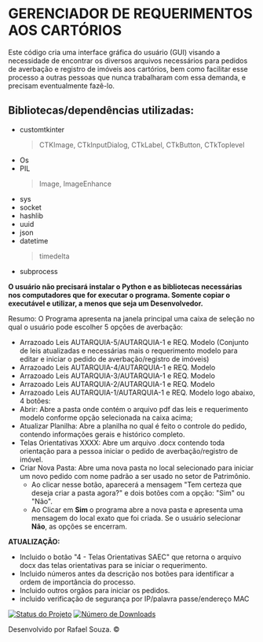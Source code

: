 # GERENCIADOR DE REQUERIMENTOS AOS CARTÓRIOS

Este código cria uma interface gráfica do usuário (GUI) visando a necessidade de encontrar os diversos arquivos necessários para pedidos de averbação e registro de imóveis aos cartórios, bem como facilitar esse processo a outras pessoas que nunca trabalharam com essa demanda, e precisam eventualmente fazê-lo.

## Bibliotecas/dependências utilizadas:
   - customtkinter
        > CTKImage, CTkInputDialog, CTkLabel, CTkButton, CTkToplevel        
   - Os
   - PIL
        > Image, ImageEnhance
   - sys
   - socket
   - hashlib
   - uuid
   - json
   - datetime
        > timedelta
   - subprocess

<strong>O usuário não precisará instalar o Python e as bibliotecas necessárias nos computadores que for executar o programa. Somente copiar o executável e utilizar, a menos que seja um Desenvolvedor.</strong>
  
    
Resumo:
O Programa apresenta na janela principal uma caixa de seleção no qual o usuário pode escolher 5 opções de averbação:
   - Arrazoado Leis AUTARQUIA-5/AUTARQUIA-1 e REQ. Modelo (Conjunto de leis atualizadas e necessárias mais o requerimento modelo para editar e iniciar o pedido de averbação/registro de imóveis)
   - Arrazoado Leis AUTARQUIA-4/AUTARQUIA-1 e REQ. Modelo
   - Arrazoado Leis AUTARQUIA-3/AUTARQUIA-1 e REQ. Modelo
   - Arrazoado Leis AUTARQUIA-2/AUTARQUIA-1 e REQ. Modelo
   - Arrazoado Leis AUTARQUIA-1/AUTARQUIA-1 e REQ. Modelo
logo abaixo, 4 botões:
   - Abrir: Abre a pasta onde contém o arquivo pdf das leis e requerimento modelo conforme opção selecionada na caixa acima;
   - Atualizar Planilha: Abre a planilha no qual é feito o controle do pedido, contendo informações gerais e histórico completo.
   - Telas Orientativas XXXX: Abre um arquivo .docx contendo toda orientação para a pessoa iniciar o pedido de averbação/registro de imóvel.
   - Criar Nova Pasta: Abre uma nova pasta no local selecionado para iniciar um novo pedido com nome padrão a ser usado no setor de Patrimônio.
     - Ao clicar nesse botão, aparecerá a mensagem "Tem certeza que deseja criar a pasta agora?" e dois botões com a opção: "Sim" ou "Não".
     - Ao Clicar em <strong>Sim</strong> o programa abre a nova pasta e apresenta uma mensagem do local exato que foi criada. Se o usuário selecionar <strong>Não</strong>, as opções se encerram.
     
   
     
<strong>ATUALIZAÇÃO:</strong>
- Incluido o botão "4 - Telas Orientativas SAEC" que retorna o arquivo docx das telas orientativas para se iniciar o requerimento.
- Incluido números antes da descrição nos botões para identificar a ordem de importância do processo.
- Incluido outros orgãos para iniciar os pedidos.
- incluido verificação de segurança por IP/palavra passe/endereço MAC

[![Status do Projeto](https://img.shields.io/badge/Status-Ready%20To%20Use!-brightgreen)](https://github.com/Rafaellauersdorf/GERENCIADOR-DE-REQUERIMENTOS-AOS-CART-RIOS/tree/main)
[![Número de Downloads](https://img.shields.io/github/downloads/Rafaellauersdorf/GERENCIADOR-DE-REQUERIMENTOS-AOS-CART-RIOS/total?cacheSeconds=0)](https://github.com/Rafaellauersdorf/GERENCIADOR-DE-REQUERIMENTOS-AOS-CART-RIOS/releases)


  
Desenvolvido por Rafael Souza. ©
